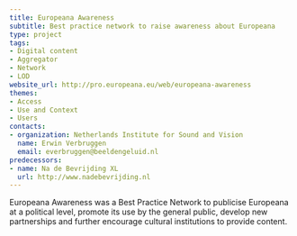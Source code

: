 ```yaml
---
title: Europeana Awareness
subtitle: Best practice network to raise awareness about Europeana
type: project
tags:
- Digital content
- Aggregator
- Network
- LOD
website_url: http://pro.europeana.eu/web/europeana-awareness
themes:
- Access
- Use and Context
- Users
contacts:
- organization: Netherlands Institute for Sound and Vision
  name: Erwin Verbruggen
  email: everbruggen@beeldengeluid.nl
predecessors:
- name: Na de Bevrijding XL
  url: http://www.nadebevrijding.nl
---
```


Europeana Awareness was a Best Practice Network to publicise Europeana at a political level, promote its use by the general public, develop new partnerships and further encourage cultural institutions to provide content.
